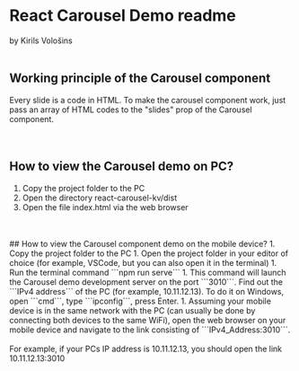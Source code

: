 # React Carousel Demo readme 
by Kirils Vološins
<br>
<br>
## Working principle of the Carousel component
Every slide is a code in HTML. To make the carousel component work, just pass an array of HTML codes to the "slides" prop of the Carousel component.
<br>
<br>
<br>
## How to view the Carousel demo on PC?
1. Copy the project folder to the PC
1. Open the directory react-carousel-kv/dist
1. Open the file index.html via the web browser
<br>
<br>
## How to view the Carousel component demo on the mobile device?
1. Copy the project folder to the PC
1. Open the project folder in your editor of choice (for example, VSCode, but you can also open it in the terminal)
1. Run the terminal command ```npm run serve```
1. This command will launch the Carousel demo development server on the port ```3010```. Find out the ```IPv4 address``` of the PC (for example, 10.11.12.13). To do it on Windows, open ```cmd```, type ```ipconfig```, press Enter.
1. Assuming your mobile device is in the same network with the PC (can usually be done by connecting both devices to the same WiFi), open the web browser on your mobile device and navigate to the link consisting of ```IPv4_Address:3010```.
<br>
<br>
For example, if your PCs IP address is 10.11.12.13, you should open the link 10.11.12.13:3010